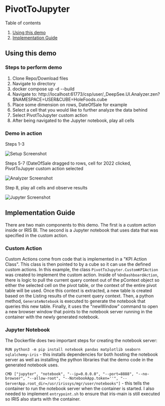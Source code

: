 # PivotToJupyter
Table of contents
  1. [Using this demo](#using-this-demo)
  2. [Implementation Guide](#implementation-guide)

## Using this demo
### Steps to perform demo
1) Clone Repo/Download files
2) Navigate to directory
3) docker compose up -d --build
4) Navigate to: http://localhost:61773/csp/user/_DeepSee.UI.Analyzer.zen?$NAMESPACE=USER&CUBE=HoleFoods.cube
5) Place some dimension on rows, DateOfSale for example
6) Select a cell that you would like to further analyze the data behind
7) Select PivotToJupyter custom action
8) After being navigated to the Jupyter notebook, play all cells


### Demo in action
Steps 1-3

![Setup Screenshot](https://github.com/psteiwer/PivotToJupyter/blob/main/Assets/Demo1.PNG)

Steps 5-7 (DateOfSale dragged to rows, cell for 2022 clicked, PivotToJupyer custom action selected

![Analyzer Screenshot](https://github.com/psteiwer/PivotToJupyter/blob/main/Assets/Demo2.PNG)

Step 8, play all cells and observe results

![Jupyter Screenshot](https://github.com/psteiwer/PivotToJupyter/blob/main/Assets/Demo3.PNG)

## Implementation Guide

There are two main components to this demo. The first is a custom action inside or IRIS BI. The second is a Jupyter notebook that uses data that was specified in the custom action.

### Custom Action
Custom Actions come from code that is implemented in a "KPI Action Class". This class is then pointed to by a cube so it can use the defined custom actions. In this example, the class ```PivotToJupyter.CustomKPIAction``` was created to implement the custom action. Inside of ```%OnDashboardAction```, there is logic to pull the current query context out of the pContext object so either the selected cell on the pivot table, or the context of the entire pivot table will be used. Once this context is extracted, a new table is created based on the Listing results of the current query context. Then, a python method, ```GenerateNotebook``` is executed to generate the notebook that queries this new table. Finally, it uses the "newWindow" command to open a new browser window that points to the notebook server running in the container with the newly generated notebook.

### Jupyter Notebook
The Dockerfile does two important steps for creating the notebook server:

```RUN python3 -m pip install notebook pandas matplotlib seaborn sqlalchemy-iris``` - this installs dependencies for both hosting the notebook server as well as installing the python libraries that the demo code in the generated notebook uses.

```CMD ["jupyter", "notebook", "--ip=0.0.0.0", "--port=8888", "--no-browser", "--allow-root", "--NotebookApp.token=''", "--ServerApp.root_dir=/usr/irissys/mgr/user/notebooks"]``` - this tells the container to run the notebook server when the container is started. I also needed to implement ```entrypoint.sh``` to ensure that iris-main is still executed so IRIS also starts with the container.
